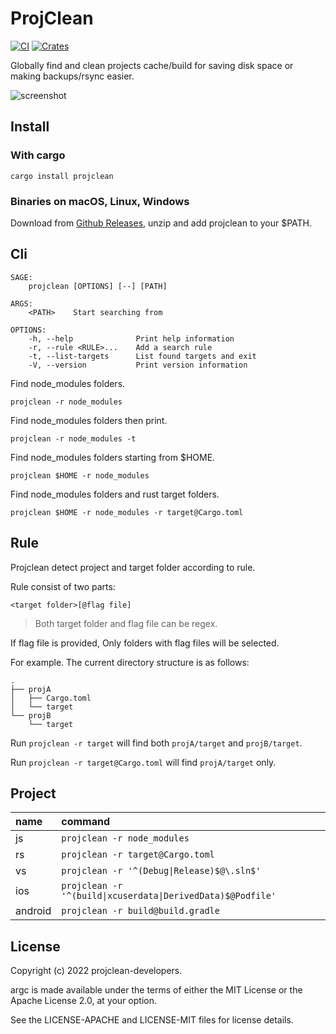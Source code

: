 # ProjClean

[![CI](https://github.com/sigoden/projclean/actions/workflows/ci.yaml/badge.svg)](https://github.com/sigoden/projclean/actions/workflows/ci.yaml)
[![Crates](https://img.shields.io/crates/v/projclean.svg)](https://crates.io/crates/projclean)

 Globally find and clean projects cache/build for saving disk space or making backups/rsync easier.

![screenshot](https://user-images.githubusercontent.com/4012553/172361654-5fa36424-10da-4c52-b84a-f44c27cb1a17.gif)

## Install

### With cargo

```
cargo install projclean
```

### Binaries on macOS, Linux, Windows

Download from [Github Releases](https://github.com/sigoden/projclean/releases), unzip and add projclean to your $PATH.

## Cli

```
SAGE:
    projclean [OPTIONS] [--] [PATH]

ARGS:
    <PATH>    Start searching from

OPTIONS:
    -h, --help              Print help information
    -r, --rule <RULE>...    Add a search rule
    -t, --list-targets      List found targets and exit
    -V, --version           Print version information
```

Find node_modules folders.

```
projclean -r node_modules
```

Find node_modules folders then print.

```
projclean -r node_modules -t
```

Find node_modules folders starting from $HOME.

```
projclean $HOME -r node_modules
```

Find node_modules folders and rust target folders.

```
projclean $HOME -r node_modules -r target@Cargo.toml
```

## Rule

Projclean detect project and target folder according to rule.

Rule consist of two parts:

```
<target folder>[@flag file]
```

> Both target folder and flag file can be regex.

If flag file is provided, Only folders with flag files will be selected.

For example. The current directory structure is as follows:

```
.
├── projA
│   ├── Cargo.toml
│   └── target
└── projB
    └── target
```

Run `projclean -r target` will find both `projA/target` and `projB/target`.

Run `projclean -r target@Cargo.toml` will find  `projA/target` only.

## Project

| name    | command                                                     |
| :------ | :---------------------------------------------------------- |
| js      | `projclean -r node_modules`                                 |
| rs      | `projclean -r target@Cargo.toml`                            |
| vs      | `projclean -r '^(Debug\|Release)$@\.sln$'`                  |
| ios     | `projclean -r '^(build\|xcuserdata\|DerivedData)$@Podfile'` |
| android | `projclean -r build@build.gradle`                           |


## License

Copyright (c) 2022 projclean-developers.

argc is made available under the terms of either the MIT License or the Apache License 2.0, at your option.

See the LICENSE-APACHE and LICENSE-MIT files for license details.